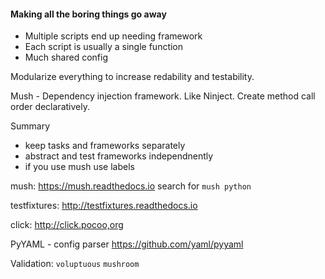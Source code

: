 #### Making all the boring things go away

- Multiple scripts end up needing framework
- Each script is usually a single function
- Much shared config

Modularize everything to increase redability and testability.

Mush - Dependency injection framework. Like Ninject. Create method call order declaratively. 

Summary
- keep tasks and frameworks separately
- abstract and test frameworks independnently
- if you use mush use labels

mush: 
https://mush.readthedocs.io
search for `mush python`

testfixtures:
http://testfixtures.readthedocs.io

click:
http://click.pocoo,org

PyYAML - config parser
https://github.com/yaml/pyyaml

Validation:
`voluptuous`
`mushroom`